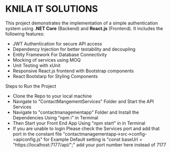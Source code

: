 # KNILA IT SOLUTIONS

This project demonstrates the implementation of a simple authentication system using **.NET Core** (Backend) and **React.js** (Frontend). It includes the following features:

- JWT Authentication for secure API access
- Dependency Injection for better testability and decoupling
- Entity Framework For Database Connectivity
- Mocking of services using MOQ
- Unit Testing with xUnit
- Responsive React.js frontend with Bootstrap components
- React Bootstarp for Styling Components

Steps to Run the Project

- Clone the Repo to your local machine
- Navigate to "ContactMangementServices" Folder and Start the API Services
- Navigate to "contactmanagementapp" Folder and Install the Dependencies Using "npm i" in Terminal
- Then Start your Front End App Using "npm start" in in Terminal
- If you are unable to login Please check the Services port and add that port in the constant file "contactmanagementapp->src->config->apiconfig.js" for Example Default setting is "const baseUrl = "https://localhost:7177/api/";" add your port number here instead of 7177
